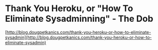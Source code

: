 <!--
id: 440264422
link: http://tumblr.atmos.org/post/440264422/thank-you-heroku-or-how-to-eliminate-sysadminning
slug: thank-you-heroku-or-how-to-eliminate-sysadminning
date: Wed Mar 10 2010 18:49:39 GMT-0800 (PST)
publish: 2010-03-010
tags: 
title: Thank You Heroku, or "How To Eliminate Sysadminning" - The Dob
-->


Thank You Heroku, or "How To Eliminate Sysadminning" - The Dob
==============================================================

[http://blog.dougpetkanics.com/thank-you-heroku-or-how-to-eliminate-sysadmin](http://blog.dougpetkanics.com/thank-you-heroku-or-how-to-eliminate-sysadmin)

